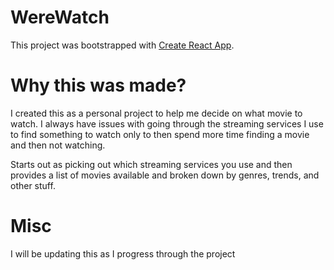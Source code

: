 # WereWatch

This project was bootstrapped with [Create React App](https://github.com/facebook/create-react-app).

# Why this was made?

I created this as a personal project to help me decide on what movie to watch. I always have issues with going through the streaming services I use to find something to watch only to then spend more time finding a movie and then not watching. 

Starts out as picking out which streaming services you use and then provides a list of movies available and broken down by genres, trends, and other stuff.

# Misc
I will be updating this as I progress through the project